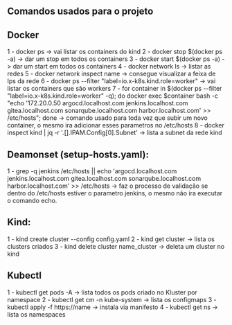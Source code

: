 ## Comandos usados para o projeto 

## Docker
1 - docker ps -> vai listar os containers do kind 
2 - docker stop $(docker ps -a) -> dar um stop em todos os containers
3 - docker start $(docker ps -a) -> dar um start em todos os containers
4 - docker network ls -> listar as redes
5 - docker network inspect name -> consegue visualizar a feixa de Ips da rede
6 - docker ps --filter "label=io.x-k8s.kind.role=worker" -> vai listar os containers que são workers
7 - for container in $(docker ps --filter "label=io.x-k8s.kind.role=worker" -q); do docker exec $container bash -c "echo
'172.20.0.50 argocd.localhost.com jenkins.localhost.com gitea.localhost.com sonarqube.localhost.com harbor.localhost.com' >> /etc/hosts"; done 
-> comando usado para toda vez que subir um novo container, o mesmo ira adicionar esses parametros no /etc/hosts
8 - docker inspect kind | jq -r '.[].IPAM.Config[0].Subnet' -> lista a subnet da rede kind 


## Deamonset (setup-hosts.yaml):
1 - grep -q jenkins /etc/hosts || echo 'argocd.localhost.com jenkins.localhost.com gitea.localhost.com sonarqube.localhost.com harbor.localhost.com' >> /etc/hosts -> faz o processo de validação se dentro do /etc/hosts estiver o parametro jenkins, o mesmo não ira executar o comando echo.

## Kind:
 1 - kind create cluster --config config.yaml
 2 - kind get cluster -> lista os clusters criados
 3 - kind delete cluster name_cluster -> deleta um cluster no kind


## Kubectl
1 - kubectl get pods -A -> lista todos os pods criado no Kluster por namespace
2 - kubectl get cm -n kube-system -> lista os configmaps
3 - kubectl apply -f https://name -> instala via manifesto 
4 - kubectl get ns -> lista os namespaces 
 